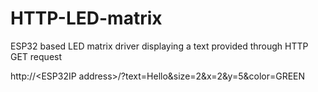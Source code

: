 # HTTP-LED-matrix
ESP32 based LED matrix driver displaying a text provided through HTTP GET request

http://\<ESP32IP address\>/?text=Hello&size=2&x=2&y=5&color=GREEN
